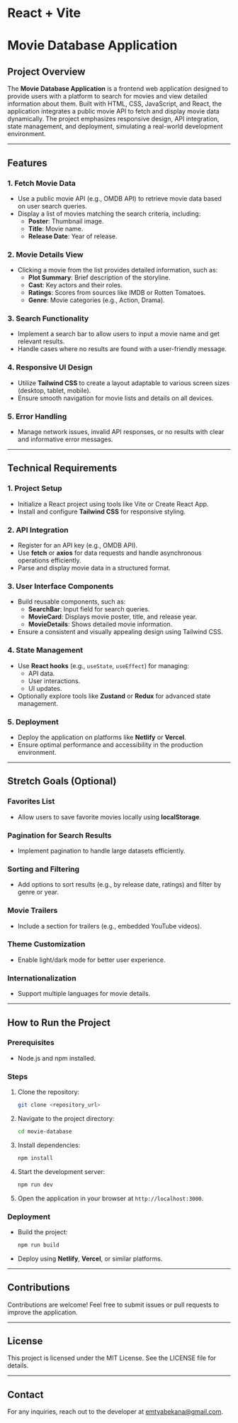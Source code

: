 # React + Vite

# Movie Database Application

## Project Overview
The **Movie Database Application** is a frontend web application designed to provide users with a platform to search for movies and view detailed information about them. Built with HTML, CSS, JavaScript, and React, the application integrates a public movie API to fetch and display movie data dynamically. The project emphasizes responsive design, API integration, state management, and deployment, simulating a real-world development environment.

---

## Features
### 1. Fetch Movie Data
- Use a public movie API (e.g., OMDB API) to retrieve movie data based on user search queries.
- Display a list of movies matching the search criteria, including:
  - **Poster**: Thumbnail image.
  - **Title**: Movie name.
  - **Release Date**: Year of release.

### 2. Movie Details View
- Clicking a movie from the list provides detailed information, such as:
  - **Plot Summary**: Brief description of the storyline.
  - **Cast**: Key actors and their roles.
  - **Ratings**: Scores from sources like IMDB or Rotten Tomatoes.
  - **Genre**: Movie categories (e.g., Action, Drama).

### 3. Search Functionality
- Implement a search bar to allow users to input a movie name and get relevant results.
- Handle cases where no results are found with a user-friendly message.

### 4. Responsive UI Design
- Utilize **Tailwind CSS** to create a layout adaptable to various screen sizes (desktop, tablet, mobile).
- Ensure smooth navigation for movie lists and details on all devices.

### 5. Error Handling
- Manage network issues, invalid API responses, or no results with clear and informative error messages.

---

## Technical Requirements

### 1. Project Setup
- Initialize a React project using tools like Vite or Create React App.
- Install and configure **Tailwind CSS** for responsive styling.

### 2. API Integration
- Register for an API key (e.g., OMDB API).
- Use **fetch** or **axios** for data requests and handle asynchronous operations efficiently.
- Parse and display movie data in a structured format.

### 3. User Interface Components
- Build reusable components, such as:
  - **SearchBar**: Input field for search queries.
  - **MovieCard**: Displays movie poster, title, and release year.
  - **MovieDetails**: Shows detailed movie information.
- Ensure a consistent and visually appealing design using Tailwind CSS.

### 4. State Management
- Use **React hooks** (e.g., `useState`, `useEffect`) for managing:
  - API data.
  - User interactions.
  - UI updates.
- Optionally explore tools like **Zustand** or **Redux** for advanced state management.

### 5. Deployment
- Deploy the application on platforms like **Netlify** or **Vercel**.
- Ensure optimal performance and accessibility in the production environment.

---

## Stretch Goals (Optional)
### Favorites List
- Allow users to save favorite movies locally using **localStorage**.

### Pagination for Search Results
- Implement pagination to handle large datasets efficiently.

### Sorting and Filtering
- Add options to sort results (e.g., by release date, ratings) and filter by genre or year.

### Movie Trailers
- Include a section for trailers (e.g., embedded YouTube videos).

### Theme Customization
- Enable light/dark mode for better user experience.

### Internationalization
- Support multiple languages for movie details.

---

## How to Run the Project
### Prerequisites
- Node.js and npm installed.

### Steps
1. Clone the repository:
   ```bash
   git clone <repository_url>
   ```
2. Navigate to the project directory:
   ```bash
   cd movie-database
   ```
3. Install dependencies:
   ```bash
   npm install
   ```
4. Start the development server:
   ```bash
   npm run dev
   ```
5. Open the application in your browser at `http://localhost:3000`.

### Deployment
- Build the project:
  ```bash
  npm run build
  ```
- Deploy using **Netlify**, **Vercel**, or similar platforms.

---

## Contributions
Contributions are welcome! Feel free to submit issues or pull requests to improve the application.

---

## License
This project is licensed under the MIT License. See the LICENSE file for details.

---

## Contact
For any inquiries, reach out to the developer at [emtyabekana@gmail.com](mailto:emtyabekana@gmail.com).

